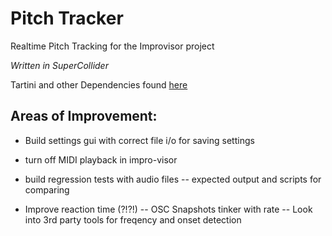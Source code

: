 # Pitch Tracker
Realtime Pitch Tracking for the Improvisor project

_Written in SuperCollider_

Tartini and other Dependencies found [here](https://github.com/supercollider/sc3-plugins)

## Areas of Improvement:

- Build settings gui with correct file i/o for saving settings

- turn off MIDI playback in impro-visor

- build regression tests with audio files -- expected output and scripts for comparing

- Improve reaction time (?!?!)
  	  -- OSC Snapshots tinker with rate
	  -- Look into 3rd party tools for freqency and onset detection
